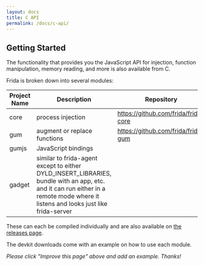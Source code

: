 ```yaml
---
layout: docs
title: C API
permalink: /docs/c-api/
---
```


## Getting Started

The functionality that provides you the JavaScript API for injection, function manipulation, memory reading, and more is also available from C.

Frida is broken down into several modules:

| Project Name | Description | Repository |
|---|---|---|
|core|process injection|https://github.com/frida/frida-core|
|gum|augment or replace functions|https://github.com/frida/frida-gum|
|gumjs|JavaScript bindings|
|gadget|similar to frida-agent except to either DYLD_INSERT_LIBRARIES, bundle with an app, etc. and it can run either in a remote mode where it listens and looks just like  frida-server|

These can each be compiled individually and are also available on [the releases page](https://github.com/frida/frida/releases).

The devkit downloads come with an example on how to use each module.

_Please click "Improve this page" above and add an example. Thanks!_
